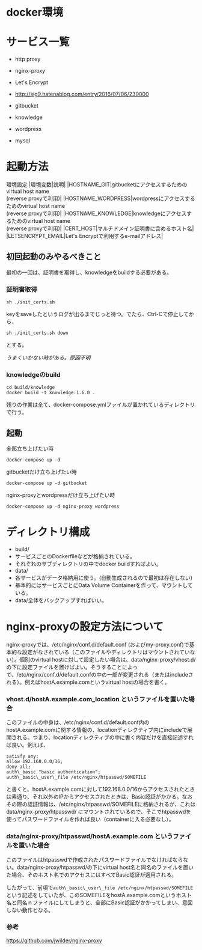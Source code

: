 docker環境
====
# サービス一覧
- http proxy
 - nginx-proxy
 - Let's Encrypt
 - http://sig9.hatenablog.com/entry/2016/07/06/230000

- gitbucket
- knowledge
- wordpress
- mysql

# 起動方法
環境設定
|環境変数|説明|
|HOSTNAME_GIT|gitbucketにアクセスするためのvirtual host name<br>(reverse proxyで利用)|
|HOSTNAME_WORDPRESS|wordpressにアクセスするためのvirtual host name<br>(reverse proxyで利用)|
|HOSTNAME_KNOWLEDGE|knowledgeにアクセスするためのvirtual host name<br>(reverse proxyで利用)|
|CERT_HOST|マルチドメイン証明書に含めるホスト名|
|LETSENCRYPT_EMAIL|Let's Encryptで利用するe-mailアドレス|

## 初回起動のみやるべきこと

最初の一回は、証明書を取得し、knowledgeをbuildする必要がある。

### 証明書取得
```
sh ./init_certs.sh
```
keyをsaveしたというログが出るまでじっと待つ。でたら、Ctrl-Cで停止してから、
```
sh ./init_certs.sh down
```
とする。

*うまくいかない時がある。原因不明*

### knowledgeのbuild
```
cd build/knowledge
docker build -t knowledge:1.6.0 .
```

残りの作業は全て、docker-compose.ymlファイルが置かれているディレクトリで行う。

## 起動

全部立ち上げたい時
```
docker-compose up -d
```

gitbucketだけ立ち上げたい時
```
docker-compose up -d gitbucket
```

nginx-proxyとwordpressだけ立ち上げたい時
```
docker-compose up -d nginx-proxy wordpress
```

# ディレクトリ構成
- build/
 - サービスごとのDockerfileなどが格納されている。
 - それぞれのサブディレクトリの中でdocker buildすればよい。
- data/
 - 各サービスがデータ格納用に使う。(自動生成されるので最初は存在しない)
 - 基本的にはサービスごとにData Volume Containerを作って、マウントしている。
 - data/全体をバックアップすればいい。

# nginx-proxyの設定方法について
nginx-proxyでは、/etc/nginx/conf.d/default.conf (およびmy-proxy.conf)で基本的な設定がなされている（このファイルやディレクトリはマウントされていない）。個別のvirtual hostに対して設定したい場合は、data/nginx-proxy/vhost.d/の下に設定ファイルを置けばよい。そうすることによって、/etc/nginx/conf.d/default.confの中の一部が変更される（またはincludeされる）。例えばhostA.example.comというvirtual hostの場合を書く。

### vhost.d/hostA.example.com_location というファイルを置いた場合
このファイルの中身は、/etc/nginx/conf.d/default.conf内のhostA.example.comに関する情報の、locationディレクティブ内にincludeで展開される。つまり、locationディレクティブの中に書く内容だけを直接記述すれば良い。例えば、

```
satisfy any;
allow 192.168.0.0/16;
deny all;
auth\_basic "basic authentication";
auth\_basic\_user\_file /etc/nginx/htpasswd/SOMEFILE
```
と書くと、hostA.example.comに対して192.168.0.0/16からアクセスされたときは素通り、それ以外のIPからアクセスされたときは、Basic認証がかかる。なおその際の認証情報は、/etc/nginx/htpasswd/SOMEFILEに格納されるが、これはdata/nginx-proxy/htpasswd/ にマウントされているので、そこでhtpasswdを使ってパスワードファイルを作れば良い（containerに入る必要なし）。

### data/nginx-proxy/htpasswd/hostA.example.com というファイルを置いた場合
このファイルはhtpasswdで作成されたパスワードファイルでなければならない。data/nginx-proxy/htpasswd/の下にvirtual host名と同名のファイルを置いた場合、そのホスト名でのアクセスにはすべてBasic認証が適用される。

したがって、前項で`auth\_basic\_user\_file /etc/nginx/htpasswd/SOMEFILE`という記述をしていたが、このSOMEFILEをhostA.example.comというホスト名と同名ｎファイルにしてしまうと、全部にBasic認証がかかってしまい、意図しない動作となる。

### 参考
https://github.com/jwilder/nginx-proxy

